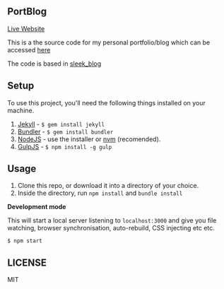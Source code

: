 PortBlog
---

[Live Website](https://matheusvellone.github.io/portblog)

This is a the source code for my personal portfolio/blog which can be accessed [here](https://matheusvellone.github.io/portblog) 

The code is based in [sleek_blog](https://github.com/bawn92/sleek_blog)

## Setup

To use this project, you'll need the following things installed on your machine.

1. [Jekyll](http://jekyllrb.com/) - `$ gem install jekyll`
2. [Bundler](http://bundler.io/) - `$ gem install bundler`
3. [NodeJS](http://nodejs.org) - use the installer or [nvm](https://github.com/creationix/nvm) (recomended).
4. [GulpJS](http://gulpjs.com) - `$ npm install -g gulp`

## Usage

1. Clone this repo, or download it into a directory of your choice.
2. Inside the directory, run `npm install` and `bundle install`

**Development mode**

This will start a local server listening to `localhost:3000` and give you file watching, browser synchronisation, auto-rebuild, CSS injecting etc etc.

```shell
$ npm start
```
## LICENSE

MIT